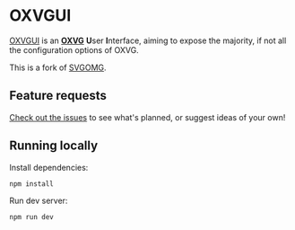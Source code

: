 # OXVGUI

[OXVGUI](https://oxvgui.jonasgeiler.com/) is an **[OXVG](https://github.com/noahbald/oxvg)** **U**ser **I**nterface, aiming to expose the majority, if not all the configuration options of OXVG.

This is a fork of [SVGOMG](https://jakearchibald.github.io/svgomg/).

## Feature requests

[Check out the issues](https://github.com/jonasgeiler/oxvgui/issues) to see what's planned, or suggest ideas of your own!

## Running locally

Install dependencies:

```sh
npm install
```

Run dev server:

```sh
npm run dev
```
